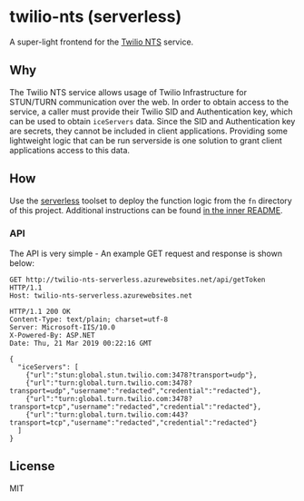 # twilio-nts (serverless)

A super-light frontend for the [Twilio NTS](https://www.twilio.com/docs/stun-turn) service.

## Why

The Twilio NTS service allows usage of Twilio Infrastructure for STUN/TURN communication over the web. In order to obtain access to the service, a caller must provide their Twilio SID and Authentication key, which can be used to obtain `iceServers` data. Since the SID and Authentication key are secrets, they cannot be included in client applications. Providing some lightweight logic that can be run serverside is one solution to grant client applications access to this data.

## How

Use the [serverless](https://serverless.com/) toolset to deploy the function logic from the `fn` directory of this project. Additional instructions can be found [in the inner README](./fn/README.md).

### API

The API is very simple - An example GET request and response is shown below:

```
GET http://twilio-nts-serverless.azurewebsites.net/api/getToken HTTP/1.1
Host: twilio-nts-serverless.azurewebsites.net

HTTP/1.1 200 OK
Content-Type: text/plain; charset=utf-8
Server: Microsoft-IIS/10.0
X-Powered-By: ASP.NET
Date: Thu, 21 Mar 2019 00:22:16 GMT

{
  "iceServers": [
    {"url":"stun:global.stun.twilio.com:3478?transport=udp"},       
    {"url":"turn:global.turn.twilio.com:3478?transport=udp","username":"redacted","credential":"redacted"},
    {"url":"turn:global.turn.twilio.com:3478?transport=tcp","username":"redacted","credential":"redacted"},
    {"url":"turn:global.turn.twilio.com:443?transport=tcp","username":"redacted","credential":"redacted"}
  ]
}

```

## License

MIT
